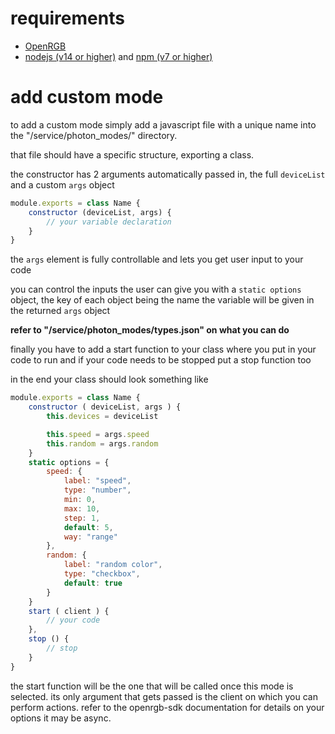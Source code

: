 
# requirements

- [OpenRGB](https://gitlab.com/CalcProgrammer1/OpenRGB/)
- [nodejs (v14 or higher)](https://nodejs.org/en/) and [npm (v7 or higher)](https://docs.npmjs.com/try-the-latest-stable-version-of-npm)

# add custom mode



to add a custom mode simply add a javascript file with a unique name into the "/service/photon_modes/" directory.

that file should have a specific structure, exporting a class.

the constructor has 2 arguments automatically passed in, the full `deviceList` and a custom `args` object

```js
module.exports = class Name {
	constructor (deviceList, args) {
		// your variable declaration
	}
}
```

the `args` element is fully controllable and lets you get user input to your code

you can control the inputs the user can give you with a `static options` object, the key of each object being the name the variable will be given in the returned `args` object

**refer to "/service/photon_modes/types.json" on what you can do**

finally you have to add a start function to your class where you put in your code to run and if your code needs to be stopped put a stop function too

in the end your class should look something like

```js
module.exports = class Name {
	constructor ( deviceList, args ) {
		this.devices = deviceList

		this.speed = args.speed
		this.random = args.random
	}
	static options = {
		speed: {
			label: "speed",
			type: "number",
			min: 0,
			max: 10,
			step: 1,
			default: 5,
			way: "range"
		},
		random: {
			label: "random color",
			type: "checkbox",
			default: true
		}
	}
	start ( client ) {
		// your code
	},
	stop () {
		// stop
	}
}
```

the start function will be the one that will be called once this mode is selected. its only argument that gets passed is the client on which you can perform actions. refer to the openrgb-sdk documentation for details on your options
it may be async.
